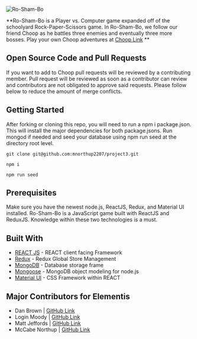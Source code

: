 ![Ro-Sham-Bo](./client/src/roshambo.5x.png)

**Ro-Sham-Bo is a Player vs. Computer game expanded off of the schoolyard Rock-Paper-Scissors game. In Ro-Sham-Bo, we follow our friend Choop as he battles three enemies and eventually three more bosses. Play your own Choop adventures at [Choop Link](https://infinite-earth-38608.herokuapp.com/) **

## Open Source Code and Pull Requests
If you want to add to Choop pull requests will be reviewed by a contributing member. Pull request will be reviewed as soon as a contributor can review and contributors are not obligated to approve said requests.  Please follow below to reduce the amount of merge conflicts.

## Getting Started
 After forking or cloning this repo, you will need to run a npm i package.json. This will install the major dependencies for both package.jsons. Run mongod if needed and seed your database using npm run seed at the directory root level. 

```
git clone git@github.com:mnorthup2207/project3.git
```
```
npm i
```
```
npm run seed
```


## Prerequisites 
Make sure you have the newest node.js, ReactJS, Redux, and Material UI installed. Ro-Sham-Bo is a JavaScript game built with ReactJS and ReduxJS. Knowledge within these two technologies is a must. 

## Built With

* [REACT JS](https://reactjs.org/) - REACT client facing Framework
* [Redux](https://redux.js.org/) - Redux Global Store Management
* [MongoDB](https://www.mongodb.com/) - Database storage frame
* [Mongoose](https://mongoosejs.com/) - MongoDB object modeling for node.js
* [Material UI](https://material-ui.com/) - CSS Framework within REACT

## Major Contributors for Elementis
- Dan Brown | [GitHub Link](https://github.com/13uilding)
- Login Moody | [GitHub Link](https://github.com/lbmoody)
- Matt Jeffords | [GitHub Link](https://github.com/Choop-A-Loop)
- McCabe Northup | [GitHub Link](https://github.com/mnorthup2207)